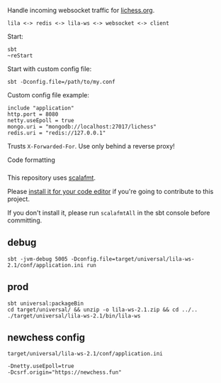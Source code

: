 Handle incoming websocket traffic for [lichess.org](https://lichess.org).

```
lila <-> redis <-> lila-ws <-> websocket <-> client
```

Start:
```
sbt
~reStart
```

Start with custom config file:
```
sbt -Dconfig.file=/path/to/my.conf
```

Custom config file example:
```
include "application"
http.port = 8080
netty.useEpoll = true
mongo.uri = "mongodb://localhost:27017/lichess"
redis.uri = "redis://127.0.0.1"
```

Trusts `X-Forwarded-For`. Use only behind a reverse proxy!

Code formatting
###

This repository uses [scalafmt](https://scalameta.org/scalafmt/).

Please [install it for your code editor](https://scalameta.org/scalafmt/docs/installation.html)
if you're going to contribute to this project.

If you don't install it, please run `scalafmtAll` in the sbt console before committing.

## debug

```
sbt -jvm-debug 5005 -Dconfig.file=target/universal/lila-ws-2.1/conf/application.ini run
```

## prod

```
sbt universal:packageBin
cd target/universal/ && unzip -o lila-ws-2.1.zip && cd ../..
./target/universal/lila-ws-2.1/bin/lila-ws
```

## newchess config

`target/universal/lila-ws-2.1/conf/application.ini`

```
-Dnetty.useEpoll=true
-Dcsrf.origin="https://newchess.fun"
```
